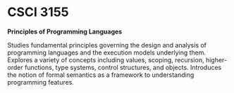 # CSCI 3155

**Principles of Programming Languages**

Studies fundamental principles governing the design and analysis of programming languages and the execution models underlying them. Explores a variety of concepts including values, scoping, recursion, higher-order functions, type systems, control structures, and objects. Introduces the notion of formal semantics as a framework to understanding programming features.
